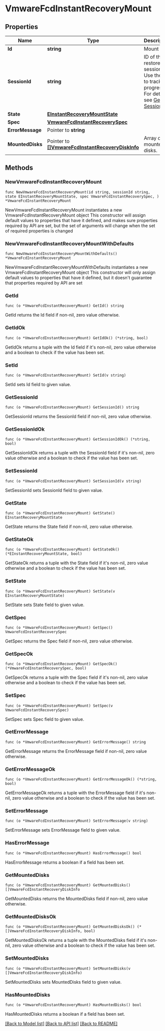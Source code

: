 # VmwareFcdInstantRecoveryMount

## Properties

Name | Type | Description | Notes
------------ | ------------- | ------------- | -------------
**Id** | **string** | Mount ID. | 
**SessionId** | **string** | ID of the restore session. Use the ID to track the progress. For details, see [Get Session](#operation/GetSession). | 
**State** | [**EInstantRecoveryMountState**](EInstantRecoveryMountState.md) |  | 
**Spec** | [**VmwareFcdInstantRecoverySpec**](VmwareFcdInstantRecoverySpec.md) |  | 
**ErrorMessage** | Pointer to **string** |  | [optional] 
**MountedDisks** | Pointer to [**[]VmwareFcdInstantRecoveryDiskInfo**](VmwareFcdInstantRecoveryDiskInfo.md) | Array of mounted disks. | [optional] 

## Methods

### NewVmwareFcdInstantRecoveryMount

`func NewVmwareFcdInstantRecoveryMount(id string, sessionId string, state EInstantRecoveryMountState, spec VmwareFcdInstantRecoverySpec, ) *VmwareFcdInstantRecoveryMount`

NewVmwareFcdInstantRecoveryMount instantiates a new VmwareFcdInstantRecoveryMount object
This constructor will assign default values to properties that have it defined,
and makes sure properties required by API are set, but the set of arguments
will change when the set of required properties is changed

### NewVmwareFcdInstantRecoveryMountWithDefaults

`func NewVmwareFcdInstantRecoveryMountWithDefaults() *VmwareFcdInstantRecoveryMount`

NewVmwareFcdInstantRecoveryMountWithDefaults instantiates a new VmwareFcdInstantRecoveryMount object
This constructor will only assign default values to properties that have it defined,
but it doesn't guarantee that properties required by API are set

### GetId

`func (o *VmwareFcdInstantRecoveryMount) GetId() string`

GetId returns the Id field if non-nil, zero value otherwise.

### GetIdOk

`func (o *VmwareFcdInstantRecoveryMount) GetIdOk() (*string, bool)`

GetIdOk returns a tuple with the Id field if it's non-nil, zero value otherwise
and a boolean to check if the value has been set.

### SetId

`func (o *VmwareFcdInstantRecoveryMount) SetId(v string)`

SetId sets Id field to given value.


### GetSessionId

`func (o *VmwareFcdInstantRecoveryMount) GetSessionId() string`

GetSessionId returns the SessionId field if non-nil, zero value otherwise.

### GetSessionIdOk

`func (o *VmwareFcdInstantRecoveryMount) GetSessionIdOk() (*string, bool)`

GetSessionIdOk returns a tuple with the SessionId field if it's non-nil, zero value otherwise
and a boolean to check if the value has been set.

### SetSessionId

`func (o *VmwareFcdInstantRecoveryMount) SetSessionId(v string)`

SetSessionId sets SessionId field to given value.


### GetState

`func (o *VmwareFcdInstantRecoveryMount) GetState() EInstantRecoveryMountState`

GetState returns the State field if non-nil, zero value otherwise.

### GetStateOk

`func (o *VmwareFcdInstantRecoveryMount) GetStateOk() (*EInstantRecoveryMountState, bool)`

GetStateOk returns a tuple with the State field if it's non-nil, zero value otherwise
and a boolean to check if the value has been set.

### SetState

`func (o *VmwareFcdInstantRecoveryMount) SetState(v EInstantRecoveryMountState)`

SetState sets State field to given value.


### GetSpec

`func (o *VmwareFcdInstantRecoveryMount) GetSpec() VmwareFcdInstantRecoverySpec`

GetSpec returns the Spec field if non-nil, zero value otherwise.

### GetSpecOk

`func (o *VmwareFcdInstantRecoveryMount) GetSpecOk() (*VmwareFcdInstantRecoverySpec, bool)`

GetSpecOk returns a tuple with the Spec field if it's non-nil, zero value otherwise
and a boolean to check if the value has been set.

### SetSpec

`func (o *VmwareFcdInstantRecoveryMount) SetSpec(v VmwareFcdInstantRecoverySpec)`

SetSpec sets Spec field to given value.


### GetErrorMessage

`func (o *VmwareFcdInstantRecoveryMount) GetErrorMessage() string`

GetErrorMessage returns the ErrorMessage field if non-nil, zero value otherwise.

### GetErrorMessageOk

`func (o *VmwareFcdInstantRecoveryMount) GetErrorMessageOk() (*string, bool)`

GetErrorMessageOk returns a tuple with the ErrorMessage field if it's non-nil, zero value otherwise
and a boolean to check if the value has been set.

### SetErrorMessage

`func (o *VmwareFcdInstantRecoveryMount) SetErrorMessage(v string)`

SetErrorMessage sets ErrorMessage field to given value.

### HasErrorMessage

`func (o *VmwareFcdInstantRecoveryMount) HasErrorMessage() bool`

HasErrorMessage returns a boolean if a field has been set.

### GetMountedDisks

`func (o *VmwareFcdInstantRecoveryMount) GetMountedDisks() []VmwareFcdInstantRecoveryDiskInfo`

GetMountedDisks returns the MountedDisks field if non-nil, zero value otherwise.

### GetMountedDisksOk

`func (o *VmwareFcdInstantRecoveryMount) GetMountedDisksOk() (*[]VmwareFcdInstantRecoveryDiskInfo, bool)`

GetMountedDisksOk returns a tuple with the MountedDisks field if it's non-nil, zero value otherwise
and a boolean to check if the value has been set.

### SetMountedDisks

`func (o *VmwareFcdInstantRecoveryMount) SetMountedDisks(v []VmwareFcdInstantRecoveryDiskInfo)`

SetMountedDisks sets MountedDisks field to given value.

### HasMountedDisks

`func (o *VmwareFcdInstantRecoveryMount) HasMountedDisks() bool`

HasMountedDisks returns a boolean if a field has been set.


[[Back to Model list]](../README.md#documentation-for-models) [[Back to API list]](../README.md#documentation-for-api-endpoints) [[Back to README]](../README.md)



